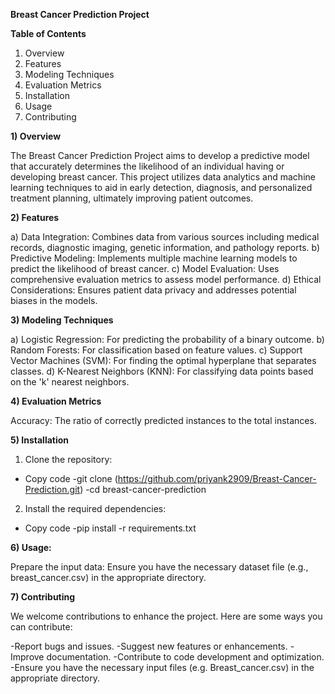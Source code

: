 **Breast Cancer Prediction Project**


**Table of Contents**
1) Overview
2) Features
3) Modeling Techniques
4) Evaluation Metrics
5) Installation
6) Usage
7) Contributing


**1) Overview**

The Breast Cancer Prediction Project aims to develop a predictive model that accurately determines the likelihood of an individual having or developing breast cancer. This project utilizes data analytics and machine learning techniques to aid in early detection, diagnosis, and personalized treatment planning, ultimately improving patient outcomes.


**2) Features**

a) Data Integration: Combines data from various sources including medical records, diagnostic imaging, genetic information, and pathology reports.
b) Predictive Modeling: Implements multiple machine learning models to predict the likelihood of breast cancer.
c) Model Evaluation: Uses comprehensive evaluation metrics to assess model performance.
d) Ethical Considerations: Ensures patient data privacy and addresses potential biases in the models.

**3) Modeling Techniques**

a) Logistic Regression: For predicting the probability of a binary outcome.
b) Random Forests: For classification based on feature values.
c) Support Vector Machines (SVM): For finding the optimal hyperplane that separates classes.
d) K-Nearest Neighbors (KNN): For classifying data points based on the 'k' nearest neighbors.

**4) Evaluation Metrics**

Accuracy: The ratio of correctly predicted instances to the total instances.

**5) Installation**

1) Clone the repository:

- Copy code
  -git clone (https://github.com/priyank2909/Breast-Cancer-Prediction.git)
  -cd breast-cancer-prediction
  
2) Install the required dependencies:
- Copy code
  -pip install -r requirements.txt


**6) Usage:**

Prepare the input data:
Ensure you have the necessary dataset file (e.g., breast_cancer.csv) in the appropriate directory.

**7) Contributing**

We welcome contributions to enhance the project. Here are some ways you can contribute:

-Report bugs and issues.
-Suggest new features or enhancements.
-Improve documentation.
-Contribute to code development and optimization.
-Ensure you have the necessary input files (e.g. Breast_cancer.csv) in the appropriate directory.
